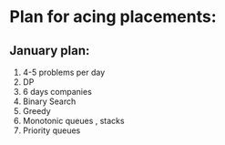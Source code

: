 # Plan for acing placements:

## January plan:

1. 4-5 problems per day
2. DP
3. 6 days companies
4. Binary Search
5. Greedy
6. Monotonic queues , stacks
7. Priority queues
